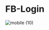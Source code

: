 # FB-Login
![mobile (10)](https://github.com/FidanHaliti/FB-Login/assets/106803795/e6a98ce6-ea46-4486-b019-0287aa071dac)

